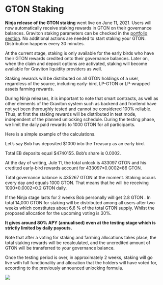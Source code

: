 # GTON Staking

**Ninja release of the GTON staking** went live on June 11, 2021. Users will now automatically receive staking rewards in GTON on their governance balances. Graviton staking parameters can be checked in the [portfolio section](https://v1.graviton.one/portfolio). No additional actions are needed to start staking your GTON. Distribution happens every 30 minutes.

At the current stage, staking is only available for the early birds who have their GTON rewards credited onto their governance balances. Later on, when the claim and deposit options are activated, staking will become available for Graviton liquidity providers as well.

Staking rewards will be distributed on all GTON holdings of a user, regardless of the source, including early-bird, LP-GTON or LP-wrapped assets farming rewards.

During Ninja releases, it is important to note that smart contracts, as well as other elements of the Graviton system such as backend and frontend have not yet been thoroughly tested and cannot be considered 100% reliable. Thus, at first the staking rewards will be distributed in test mode, independent of the planned unlocking schedule. During the testing phase, we limit the daily paid rewards to 1000 GTON for all participants.

Here is a simple example of the calculations.

Let’s say Bob has deposited $1000 into the Treasury as an early bird.

Total EB deposits equal $4740155. Bob’s share is 0.0002.

At the day of writing, Jule 11, the total unlock is 433097 GTON and his credited early-bird rewards account for 433097\*0.0002=86 GTON.

Total governance balance is 435267 GTON at the moment. Staking occurs every day and equals 1000 GTON. That means that he will be receiving 1000\*0.0002=0.2 GTON daily.

If the Ninja stage lasts for 2 weeks Bob personally will get 2.8 GTON . In total 14,000 GTON for staking will be distributed among all users after two weeks which constitutes about 6,6 % of the total GTON supply. Whilst the proposed allocation for the upcoming voting is 30%.

**It gives around 80% APY (annualised) even at the testing stage which is strictly limited by daily payouts.**

Note that after a voting for staking and farming allocations takes place, the total staking rewards will be recalculated, and the uncredited amount of GTON will be transferred to your governance balance.

Once the testing period is over, in approximately 2 weeks, staking will go live with full functionality and allocation that the holders will have voted for, according to the previously announced unlocking formula.

![](https://miro.medium.com/max/1400/0\*fgLa3mT2eqyCoIi0)

